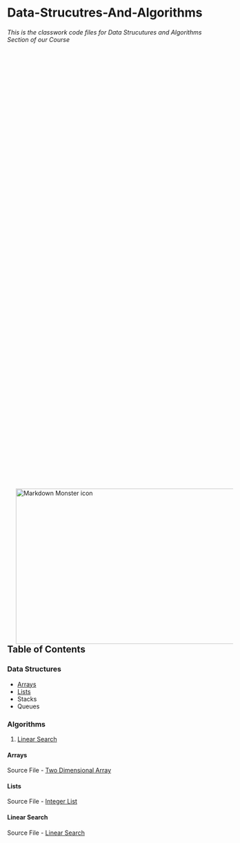 # Data-Strucutres-And-Algorithms
###### This is the classwork code files for Data Strucutures and Algorithms Section of our Course
<img src="https://miro.medium.com/max/2726/0*UVG1F-0kLAEWAT3k"
     alt="Markdown Monster icon"
     width="540px"
     height="360px"
     style="float: left; margin-right: 10px; margin-left: 20px; margin-top:1000px;" />
    

## Table of Contents
### Data Structures
* [Arrays](#Arrays)
* [Lists](#Lists)
* Stacks
* Queues

### Algorithms
1. [Linear Search](#Linear-Search)


#### Arrays
Source File - [Two Dimensional Array](src/TwoDimensionalArray.java)
#### Lists
Source File - [Integer List](src/IntegerList.java)


#### Linear Search
Source File - [Linear Search](src/LinearSearch.java)
